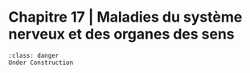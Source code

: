 # Chapitre 17 | Maladies du système nerveux et des organes des sens

```{admonition} This is a title
:class: danger
Under Construction
```
